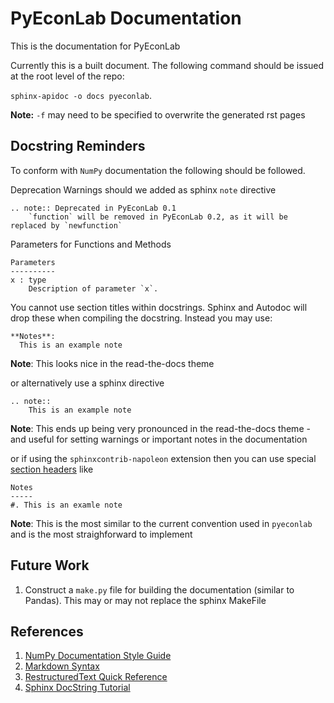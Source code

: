 PyEconLab Documentation
=======================

This is the documentation for PyEconLab

Currently this is a built document. The following command should be issued at the root level of the repo: 

``sphinx-apidoc -o docs pyeconlab``.

**Note:** ``-f`` may need to be specified to overwrite the generated rst pages

Docstring Reminders
-------------------

To conform with ``NumPy`` documentation the following should be followed. 

Deprecation Warnings should we added as sphinx ``note`` directive

```
.. note:: Deprecated in PyEconLab 0.1
	`function` will be removed in PyEconLab 0.2, as it will be replaced by `newfunction`
```

Parameters for Functions and Methods

```
Parameters
----------
x : type
    Description of parameter `x`.
```

You cannot use section titles within docstrings. Sphinx and Autodoc will drop these when compiling the docstring.
Instead you may use:

```
**Notes**:
  This is an example note
```

**Note**: This looks nice in the read-the-docs theme

or alternatively use a sphinx directive

```
.. note::
	This is an example note
```

**Note**: This ends up being very pronounced in the read-the-docs theme - and useful for setting warnings or important notes in the documentation

or if using the ``sphinxcontrib-napoleon`` extension then you can use special [section headers](https://pypi.python.org/pypi/sphinxcontrib-napoleon#sections) like

```
Notes
-----
#. This is an examle note
```

**Note**: This is the most similar to the current convention used in ``pyeconlab`` and is the most straighforward to implement

Future Work
-----------
  1. Construct a ``make.py`` file for building the documentation (similar to Pandas). This may or may not replace the sphinx MakeFile

References
----------
  1. [NumPy Documentation Style Guide](<https://github.com/numpy/numpy/blob/master/doc/HOWTO_DOCUMENT.rst.txt>)
  1. [Markdown Syntax](http://daringfireball.net/projects/markdown/syntax)
  1. [RestructuredText Quick Reference](http://docutils.sourceforge.net/docs/user/rst/quickref.html)
  1. [Sphinx DocString Tutorial](http://thomas-cokelaer.info/tutorials/sphinx/docstring_python.html)